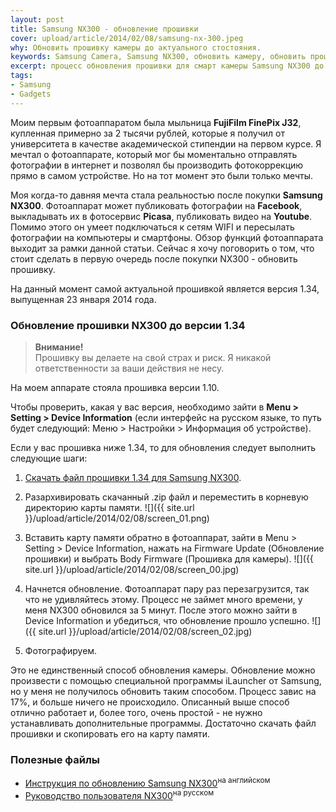 ```yaml
---
layout: post
title: Samsung NX300 - обновление прошивки
cover: upload/article/2014/02/08/samsung-nx-300.jpeg
why: Обновить прошивку камеры до актуального стостояния.
keywords: Samsung Camera, Samsung NX300, обновить камеру, обновить прошивку, Обновить NX300, обновление камеры Samsung NX300
excerpt: процесс обновления прошивки для смарт камеры Samsung NX300 до версии 1.34
tags:
- Samsung
- Gadgets
---
```


Моим первым фотоаппаратом была мыльница **FujiFilm FinePix J32**, купленная примерно за 2 тысячи рублей, которые я получил от университета в качестве академической стипендии на первом курсе.
Я мечтал о фотоаппарате, который мог бы моментально отправлять фотографии в интернет и позволял бы производить фотокоррекцию прямо в самом устройстве. Но на тот момент это были только мечты.

Моя когда-то давняя мечта стала реальностью после покупки **Samsung NX300**. Фотоаппарат может публиковать фотографии на **Facebook**, выкладывать их в фотосервис **Picasa**, публиковать видео на **Youtube**. Помимо этого он умеет подключаться к сетям WIFI и пересылать фотографии на компьютеры и смартфоны.
Обзор функций фотоаппарата выходит за рамки данной статьи. Сейчас я хочу поговорить о том, что стоит сделать в первую очередь после покупки NX300 - обновить прошивку.

На данный момент самой актуальной прошивкой является версия 1.34, выпущенная 23 января 2014 года.

### Обновление прошивки NX300 до версии 1.34

> **Внимание!** <br />
> Прошивку вы делаете на свой страх и риск. Я никакой ответственности за ваши действия не несу.

На моем аппарате стояла прошивка версии 1.10.

Чтобы проверить, какая у вас версия, необходимо зайти в **Menu > Setting > Device Information** (если интерфейс на русском языке, то путь будет следующий: Меню > Настройки > Информация об устройстве).

Если у вас прошивка ниже 1.34, то для обновления следует выполнить следующие шаги:

1. [Скачать файл прошивки 1.34 для Samsung NX300](http://yadi.sk/d/lveVznXpHXRBC).
2. Разархивировать скачанный <span class="file">.zip</span> файл и переместить в корневую директорию карты памяти.
   ![]({{ site.url }}/upload/article/2014/02/08/screen_01.png)

3. Вставить карту памяти обратно в фотоаппарат, зайти в Menu > Setting > Device Information, нажать на Firmware Update (Обновление прошивки) и выбрать Body Firmware (Прошивка для камеры).
   ![]({{ site.url }}/upload/article/2014/02/08/screen_00.jpg)

4. Начнется обновление. Фотоаппарат пару раз перезагрузится, так что не удивляйтесь этому. Процесс не займет много времени, у меня NX300 обновился за 5 минут. После этого можно зайти в Device Information и убедиться, что обновление прошло успешно.
   ![]({{ site.url }}/upload/article/2014/02/08/screen_02.jpg)

5. Фотографируем.

Это не единственный способ обновления камеры. Обновление можно произвести с помощью специальной программы iLauncher от Samsung, но у меня не получилось обновить таким способом. Процесс завис на 17%, и больше ничего не происходило. Описанный выше способ отлично работает и, более того, очень простой - не нужно устанавливать дополнительные программы. Достаточно скачать файл прошивки и скопировать его на карту памяти.

### Полезные файлы

- [Инструкция по обновлению Samsung NX300](http://yadi.sk/d/YA_DvrntHXZCP)<sup>на английском</sup>
- [Руководство пользователя NX300](http://yadi.sk/d/OK5dKng5HXZLq)<sup>на русском</sup>


